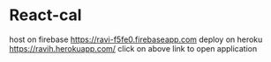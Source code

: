 # React-cal
host on firebase
https://ravi-f5fe0.firebaseapp.com
deploy on heroku
https://ravih.herokuapp.com/
click on above link to open application
